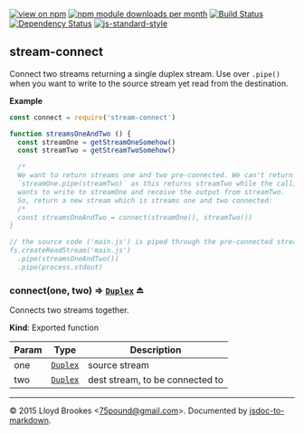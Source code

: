 [![view on npm](http://img.shields.io/npm/v/stream-connect.svg)](https://www.npmjs.org/package/stream-connect)
[![npm module downloads per month](http://img.shields.io/npm/dm/stream-connect.svg)](https://www.npmjs.org/package/stream-connect)
[![Build Status](https://travis-ci.org/75lb/stream-connect.svg?branch=master)](https://travis-ci.org/75lb/stream-connect)
[![Dependency Status](https://david-dm.org/75lb/stream-connect.svg)](https://david-dm.org/75lb/stream-connect)
[![js-standard-style](https://img.shields.io/badge/code%20style-standard-brightgreen.svg)](https://github.com/feross/standard)

<a name="module_stream-connect"></a>
## stream-connect
Connect two streams returning a single duplex stream. Use over `.pipe()` when you want to write to the source stream yet read from the destination.

**Example**  
```js
const connect = require('stream-connect')

function streamsOneAndTwo () {
  const streamOne = getStreamOneSomehow()
  const streamTwo = getStreamTwoSomehow()

  /*
  We want to return streams one and two pre-connected. We can't return
  `streamOne.pipe(streamTwo)` as this returns streamTwo while the calling code
  wants to write to streamOne and receive the output from streamTwo.
  So, return a new stream which is streams one and two connected:
  /*
  const streamsOneAndTwo = connect(streamOne(), streamTwo())
}

// the source code ('main.js') is piped through the pre-connected streamOne and streamTwo, then stdout
fs.createReadStream('main.js')
  .pipe(streamsOneAndTwo())
  .pipe(process.stdout)
```
<a name="exp_module_stream-connect--connect"></a>
### connect(one, two) ⇒ <code>[Duplex](https://nodejs.org/api/stream.html#stream_class_stream_duplex)</code> ⏏
Connects two streams together.

**Kind**: Exported function  

| Param | Type | Description |
| --- | --- | --- |
| one | <code>[Duplex](https://nodejs.org/api/stream.html#stream_class_stream_duplex)</code> | source stream |
| two | <code>[Duplex](https://nodejs.org/api/stream.html#stream_class_stream_duplex)</code> | dest stream, to be connected to |


* * *

&copy; 2015 Lloyd Brookes \<75pound@gmail.com\>. Documented by [jsdoc-to-markdown](https://github.com/jsdoc2md/jsdoc-to-markdown).
